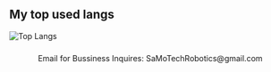 ## My top used langs
![Top Langs](https://github-readme-stats.vercel.app/api/top-langs/?username=SamoTechRobotics&theme=tokyonight&layout=compact)
###
<p align="center">
Email for Bussiness Inquires: SaMoTechRobotics@gmail.com
</p>
